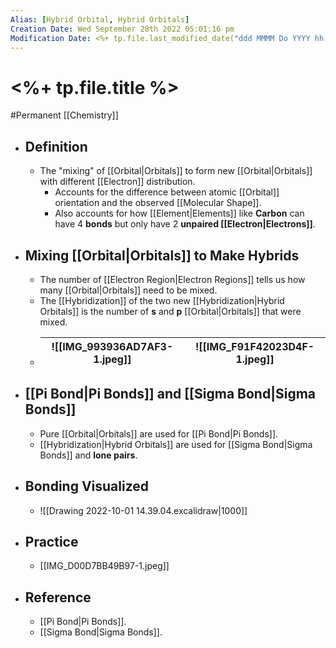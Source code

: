 ```yaml
---
Alias: [Hybrid Orbital, Hybrid Orbitals]
Creation Date: Wed September 28th 2022 05:01:16 pm 
Modification Date: <%+ tp.file.last_modified_date("ddd MMMM Do YYYY hh:mm:ss a") %>
---
```

# <%+ tp.file.title %>
#Permanent [[Chemistry]]

- ## Definition
	- The "mixing" of [[Orbital|Orbitals]] to form new [[Orbital|Orbitals]] with different [[Electron]] distribution.
		- Accounts for the difference between atomic [[Orbital]] orientation and the observed [[Molecular Shape]].
		- Also accounts for how [[Element|Elements]] like **Carbon** can have 4 **bonds** but only have 2 **unpaired [[Electron|Electrons]]**.
- ## Mixing [[Orbital|Orbitals]] to Make Hybrids
	- The number of [[Electron Region|Electron Regions]] tells us how many [[Orbital|Orbitals]] need to be mixed.
	- The [[Hybridization]] of the two new [[Hybridization|Hybrid Orbitals]] is the number of **s** and **p** [[Orbital|Orbitals]] that were mixed.
	- ![[IMG_993936AD7AF3-1.jpeg]]|![[IMG_F91F42023D4F-1.jpeg]]
	  ---|---
- ## [[Pi Bond|Pi Bonds]] and [[Sigma Bond|Sigma Bonds]]
	- Pure [[Orbital|Orbitals]] are used for [[Pi Bond|Pi Bonds]].
	- [[Hybridization|Hybrid Orbitals]] are used for [[Sigma Bond|Sigma Bonds]] and **lone pairs**.
- ## Bonding Visualized
	- ![[Drawing 2022-10-01 14.39.04.excalidraw|1000]]
- ## Practice
	- [[IMG_D00D7BB49B97-1.jpeg]]
- ## Reference
	- [[Pi Bond|Pi Bonds]].
	- [[Sigma Bond|Sigma Bonds]].